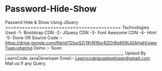 # Password-Hide-Show
Passwrd Hide &amp; Show Using JQuery  =========================================  Technologies Used  -1- Bootstrap CDN -2- JQuesy CDN -3- Font Awesome CDN -4- Html -5- Done  OR  Source Code :-  https://drive.google.com/file/d/12jjurSZr1KrN16orRZOrBg859tJGAHaH/view?usp=sharing  Demo :-  Soon   _____________________________________________________________  Uplaod By LearnCode JavaDeveloper  Email:- Learncodejavadeveloper@gmail.com  Mail us If any Query.

